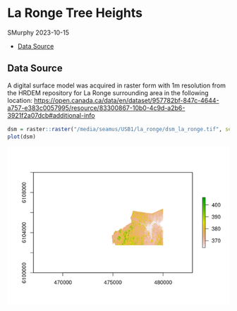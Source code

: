 La Ronge Tree Heights
================
SMurphy
2023-10-15

- [Data Source](#data-source)

## Data Source

A digital surface model was acquired in raster form with 1m resolution
from the HRDEM repository for La Ronge surrounding area in the following
location:
<https://open.canada.ca/data/en/dataset/957782bf-847c-4644-a757-e383c0057995/resource/83300867-10b0-4c9d-a2b6-3921f2a07dcb#additional-info>

``` r
dsm = raster::raster("/media/seamus/USB1/la_ronge/dsm_la_ronge.tif", select = 'xyzcr', filter = '-drop_class 19')
plot(dsm)
```

![](la-ronge-variable-tree-heights_files/figure-gfm/unnamed-chunk-1-1.png)<!-- -->
